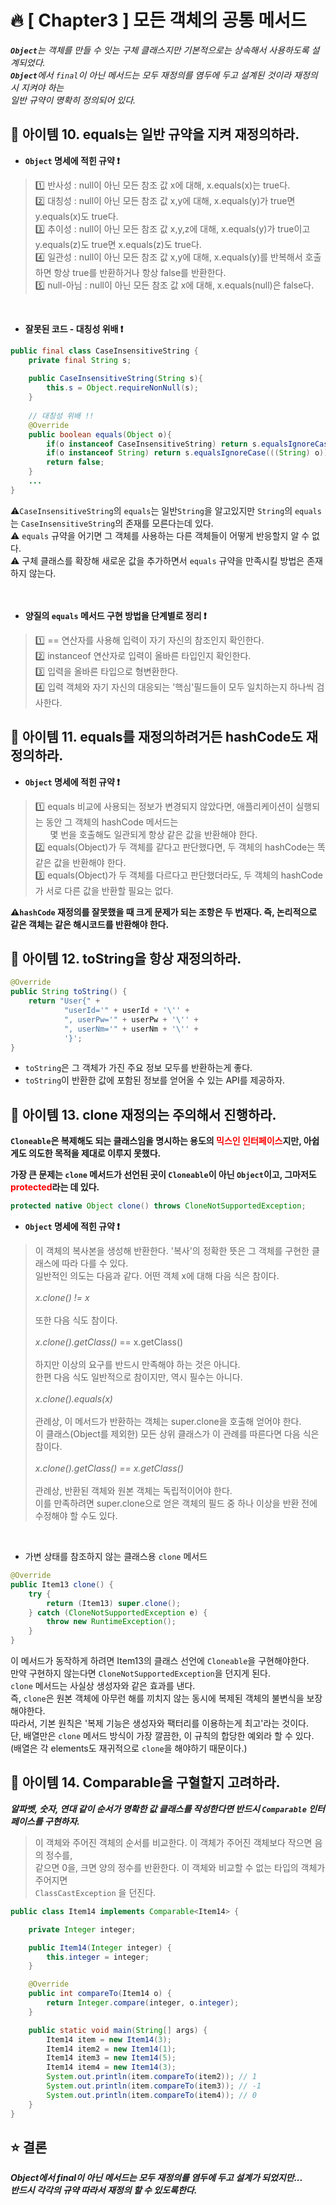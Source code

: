 # 🔥 [ Chapter3 ] 모든 객체의 공통 메서드
_<span style='font-weight: bold;'>`Object`</span>는 객체를 만들 수 잇는 구체 클래스지만 기본적으로는 상속해서 사용하도록 설계되었다.<br>_
_<span style='font-weight: bold;'>`Object`</span>에서 `final`이 아닌 메서드는 모두 재정의를 염두에 두고 설계된 것이라 재정의 시 지켜야 하는<br>_
_일반 규약이 명확히 정의되어 있다._

## 🎯  아이템 10. equals는 일반 규약을 지켜 재정의하라.
+ **`Object` 명세에 적힌 규약 ❗**
> 1️⃣ 반사성 : null이 아닌 모든 참조 값 x에 대해, x.equals(x)는 true다.<br>
> 2️⃣ 대칭성 : null이 아닌 모든 참조 값 x,y에 대해, x.equals(y)가 true면 y.equals(x)도 true다.<br>
> 3️⃣ 추이성 : null이 아닌 모든 참조 값 x,y,z에 대해, x.equals(y)가 true이고 y.equals(z)도 true면 x.equals(z)도 true다.<br>
> 4️⃣ 일관성 : null이 아닌 모든 참조 값 x,y에 대해, x.equals(y)를 반복해서 호출하면 항상 true를 반환하거나 항상 false를 반환한다.<br>
> 5️⃣ null-아님 : null이 아닌 모든 참조 값 x에 대해, x.equals(null)은 false다.<br>

 <br>

+ **잘못된 코드 - 대칭성 위배 ❗**
```java
public final class CaseInsensitiveString {
    private final String s;
    
    public CaseInsensitiveString(String s){
        this.s = Object.requireNonNull(s);
    }
    
    // 대칭성 위배 !!
    @Override
    public boolean equals(Object o){
        if(o instanceof CaseInsensitiveString) return s.equalsIgnoreCase(((CaseInsensitiveString) o).s);
        if(o instanceof String) return s.equalsIgnoreCase(((String) o));
        return false;
    }
    ... 
}
```
⚠️`CaseInsensitiveString`의 `equals`는 일반`String`을 알고있지만 `String`의 `equals`는 `CaseInsensitiveString`의 존재를 모른다는데 있다.<br>
⚠️ `equals` 규약을 어기면 그 객체를 사용하는 다른 객체들이 어떻게 반응할지 알 수 없다.<br>
⚠️ 구체 클래스를 확장해 새로운 값을 추가하면서 `equals` 규약을 만족시킬 방법은 존재하지 않는다.<br><br><br>

+ **양질의 `equals` 메서드 구현 방법을 단계별로 정리 ❗**
> 1️⃣ == 연산자를 사용해 입력이 자기 자신의 참조인지 확인한다.<br>
> 2️⃣ instanceof 연산자로 입력이 올바른 타입인지 확인한다.<br>
> 3️⃣ 입력을 올바른 타입으로 형변환한다.<br>
> 4️⃣ 입력 객체와 자기 자신의 대응되는 '핵심'필드들이 모두 일치하는지 하나씩 검사한다.<br>


## 🎯  아이템 11. equals를 재정의하려거든 hashCode도 재정의하라.
+ **`Object` 명세에 적힌 규약 ❗**
> 1️⃣ equals 비교에 사용되는 정보가 변경되지 않았다면, 애플리케이션이 실행되는 동안 그 객체의 hashCode 메서드는 <br>&nbsp; &nbsp; &nbsp; 몇 번을 호출해도 일관되게 항상 같은 값을 반환해야 한다.<br>
> 2️⃣ equals(Object)가 두 객체를 같다고 판단했다면, 두 객체의 hashCode는 똑같은 값을 반환해야 한다.<br>
> 3️⃣ equals(Object)가 두 객체를 다르다고 판단했더라도, 두 객체의 hashCode가 서로 다른 값을 반환할 필요는 없다.<br>

**⚠️`hashCode` 재정의를 잘못했을 때 크게 문제가 되는 조항은 두 번재다. 즉, 논리적으로 같은 객체는 같은 해시코드를 반환해야 한다.**


## 🎯  아이템 12. toString을 항상 재정의하라.
```java
@Override
public String toString() {
    return "User{" +
            "userId='" + userId + '\'' +
            ", userPw='" + userPw + '\'' +
            ", userNm='" + userNm + '\'' +
            '}';
}
```
+ `toString`은 그 객체가 가진 주요 정보 모두를 반환하는게 좋다.
+ `toString`이 반환한 값에 포함된 정보를 얻어올 수 있는 API를 제공하자.

## 🎯  아이템 13. clone 재정의는 주의해서 진행하라.
**`Cloneable`은 복제해도 되는 클래스임을 명시하는 용도의 <span style='color: red;'>믹스인 인터페이스</span>지만, 아쉽게도 의도한 목적을 제대로 이루지 못했다.**

**가장 큰 문제는 `clone` 메서드가 선언된 곳이 `Cloneable`이 아닌 `Object`이고, 그마저도 <span style='color: red;'>protected</span>라는 데 있다.**
```java
protected native Object clone() throws CloneNotSupportedException;
```
+ **`Object` 명세에 적힌 규약 ❗**
> 이 객체의 복사본을 생성해 반환한다. '복사'의 정확한 뜻은 그 객체를 구현한 클래스에 따라 다를 수 있다.<br>
> 일반적인 의도는 다음과 같다. 어떤 객체 x에 대해 다음 식은 참이다.<br><br>
> _x.clone() != x_<br><br>
> 또한 다음 식도 참이다.<br><br>
> _x.clone().getClass()_ == x.getClass()<br><br>
> 하지만 이상의 요구를 반드시 만족해야 하는 것은 아니다.<br>
> 한편 다음 식도 일반적으로 참이지만, 역시 필수는 아니다.<br><br>
> _x.clone().equals(x)_<br><br>
> 관례상, 이 메서드가 반환하는 객체는 super.clone을 호출해 얻어야 한다.<br>
> 이 클래스(Object를 제외한) 모든 상위 클래스가 이 관례를 따른다면 다음 식은 참이다.<br><br>
> _x.clone().getClass() == x.getClass()_<br><br>
> 관례상, 반환된 객체와 원본 객체는 독립적이어야 한다.<br>
> 이를 만족하려면 super.clone으로 얻은 객체의 필드 중 하나 이상을 반환 전에 수정해야 할 수도 있다.<br>


<br>

* 가변 상태를 참조하지 않는 클래스용 `clone` 메서드
```java
@Override
public Item13 clone() {
    try {
        return (Item13) super.clone();
    } catch (CloneNotSupportedException e) {
        throw new RuntimeException();
    }
}
```
이 메서드가 동작하게 하려면 Item13의 클래스 선언에 `Cloneable`을 구현해야한다.<br>
만약 구현하지 않는다면 `CloneNotSupportedException`을 던지게 된다.<br>
`clone` 메서드는 사실상 생성자와 같은 효과를 낸다.<br>
즉, `clone`은 원본 객체에 아무런 해를 끼치지 않는 동시에 복제된 객체의 불변식을 보장해야한다.<br>
따라서, 기본 원칙은 '복제 기능은 생성자와 팩터리를 이용하는게 최고'라는 것이다.<br>
단, 배열만은 `clone` 메서드 방식이 가장 깔끔한, 이 규칙의 합당한 예외라 할 수 있다.<br>
(배열은 각 elements도 재귀적으로 `clone`을 해야하기 때문이다.)


## 🎯  아이템 14. Comparable을 구혈할지 고려하라.
_**알파벳, 숫자, 연대 같이 순서가 명확한 값 클래스를 작성한다면 반드시 `Comparable` 인터페이스를 구현하자.**_
> 이 객체와 주어진 객체의 순서를 비교한다. 이 객체가 주어진 객체보다 작으면 음의 정수를,<br>
> 같으면 0을, 크면 양의 정수를 반환한다. 이 객체와 비교할 수 없는 타입의 객체가 주어지면<br>
> `ClassCastException` 을 던진다.

```java
public class Item14 implements Comparable<Item14> {

    private Integer integer;

    public Item14(Integer integer) {
        this.integer = integer;
    }

    @Override
    public int compareTo(Item14 o) {
        return Integer.compare(integer, o.integer);
    }

    public static void main(String[] args) {
        Item14 item = new Item14(3);
        Item14 item2 = new Item14(1);
        Item14 item3 = new Item14(5);
        Item14 item4 = new Item14(3);
        System.out.println(item.compareTo(item2)); // 1
        System.out.println(item.compareTo(item3)); // -1
        System.out.println(item.compareTo(item4)); // 0
    }
}
```
## ⭐ 결론
**_Object에서 final이 아닌 메서드는 모두 재정의를 염두에 두고 설계가 되었지만...<br>
반드시 각각의 규약 따라서 재정의 할 수 있도록한다._**